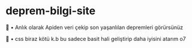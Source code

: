 # deprem-bilgi-site
🚀 • Anlık olarak Apiden veri çekip son yaşanlılan depremleri görürsünüz

<p>👾 • css biraz kötü k.b bu sadece basit hali geliştirip daha iyisini atarım o7</p>
